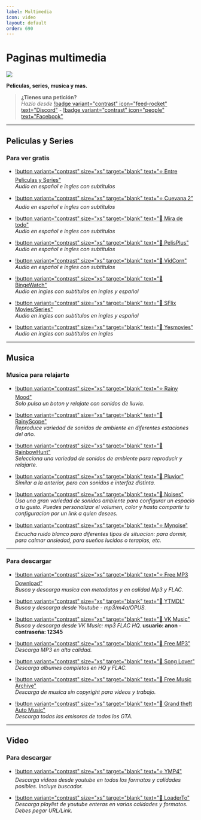 ```yaml
---
label: Multimedia
icon: video
layout: default
order: 690
---
```


# Paginas multimedia

![](https://i.postimg.cc/JhNh9M1C/Header-Multimedia.png)

**Peliculas, series, musica y mas.**

> **¿Tienes una petición?**       
> *Hazlo desde* [!badge variant="contrast" icon="feed-rocket" text="Discord"](https://discord.gg/hVKeY3uEru) - [!badge variant="contrast" icon="people" text="Facebook"](https://www.facebook.com/dex.noir.room)

---

## Peliculas y Series

### Para ver gratis

- [!button variant="contrast" size="xs" target="blank" text="⭐ Entre Peliculas y Series"](https://entrepeliculasyseries.nz/)      
  *Audio en español e ingles con subtitulos*

- [!button variant="contrast" size="xs" target="blank" text="⭐ Cuevana 2"](https://www.cuevana2.info/)      
  *Audio en español e ingles con subtitulos*

- [!button variant="contrast" size="xs" target="blank" text="🔷 Mira de todo"](https://miradetodo.de/)      
  *Audio en español e ingles con subtitulos*

- [!button variant="contrast" size="xs" target="blank" text="🔷 PelisPlus"](https://www2.pelisplus.cx/)       
  *Audio en español e ingles con subtitulos*

- [!button variant="contrast" size="xs" target="blank" text="🔷 VidCorn"](https://ww1.vidcorn.to/series/)      
  *Audio en español e ingles con subtitulos*

- [!button variant="contrast" size="xs" target="blank" text="🔷 BingeWatch"](https://bingewatch.to/home)      
  *Audio en ingles con subtitulos en ingles y español*
   
- [!button variant="contrast" size="xs" target="blank" text="🔷 SFlix Movies/Series"](https://sflix.to/home)      
  *Audio en ingles con subtitulos en ingles y español*

- [!button variant="contrast" size="xs" target="blank" text="🔷 Yesmovies"](https://yesmovies.ag/)       
  *Audio en ingles con subtitulos en ingles*
  
---

## Musica 

### Musica para relajarte
- [!button variant="contrast" size="xs" target="blank" text="⭐ Rainy Mood"](https://www.rainymood.com/)       
  *Solo pulsa un boton y relajate con sonidos de lluvia.*

- [!button variant="contrast" size="xs" target="blank" text="🔷 RainyScope"](https://rainyscope.com/)       
  *Reproduce variedad de sonidos de ambiente en diferentes estaciones del año.* 

- [!button variant="contrast" size="xs" target="blank" text="🔷 RainbowHunt"](https://rainbowhunt.com/)         
  *Selecciona una variedad de sonidos de ambiente para reproducir y relajarte.*   

- [!button variant="contrast" size="xs" target="blank" text="🔷 Pluvior"](https://pluvior.com/)      
  *Similar a la anterior, pero con sonidos e interfaz distinta.*   
  
- [!button variant="contrast" size="xs" target="blank" text="🔷 Noises"](https://noises.online/)      
  *Usa una gran variedad de sonidos ambiente para configurar un espacio a tu gusto. Puedes personalizar el volumen, color y hasta compartir tu configuracion por un link a quien desees.* 

- [!button variant="contrast" size="xs" target="blank" text="⭐ Mynoise"](https://mynoise.net/)      
  *Escucha ruido blanco para diferentes tipos de situacion: para dormir, para calmar ansiedad, para sueños lucidos o terapias, etc.*

---

### Para descargar

- [!button variant="contrast" size="xs" target="blank" text="⭐ Free MP3 Download"](https://free-mp3-download.net/)     
  *Busca y descarga musica con metadatos y en calidad Mp3 y FLAC.*

- [!button variant="contrast" size="xs" target="blank" text="🔷 YTMDL"](https://ytmdl.deepjyoti30.dev/)      
  *Busca y descarga desde Youtube - mp3/m4a/OPUS.*   

- [!button variant="contrast" size="xs" target="blank" text="🔷 VK Music"](https://denr01.com/vkm/)     
  *Busca y descarga desde VK Music: mp3 FLAC HQ.* **usuario: anon - contraseña: 12345**    

- [!button variant="contrast" size="xs" target="blank" text="🔷 Free MP3"](https://freemp3cloud.com/)     
  *Descarga MP3 en alta calidad.*

- [!button variant="contrast" size="xs" target="blank" text="🔷 Song Lover"](https://songslover.vip/)     
  *Descarga albumes completos en HQ y FLAC.*

- [!button variant="contrast" size="xs" target="blank" text="🔷 Free Music Archive"](https://freemusicarchive.org/)     
  *Descarga de musica sin copyright para videos y trabajo.*

- [!button variant="contrast" size="xs" target="blank" text="🔷 Grand theft Auto Music"](https://two66.com/mirrors/?dir=GTA-Radio-Stations)      
  *Descarga todas las emisoras de todos los GTA.*

---

## Video

### Para descargar

- [!button variant="contrast" size="xs" target="blank" text="⭐ YMP4"](https://ymp4.cc/)     
  *Descarga videos desde youtube en todos los formatos y calidades posibles. Incluye buscador.*    

- [!button variant="contrast" size="xs" target="blank" text="🔷 LoaderTo"](https://en.loader.to/4/)       
  *Descarga playlist de youtube enteras en varias calidades y formatos. Debes pegar URL/Link.*
